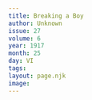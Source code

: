 ```yaml
---
title: Breaking a Boy
author: Unknown
issue: 27
volume: 6
year: 1917
month: 25
day: VI
tags:
layout: page.njk
image:
---
```



